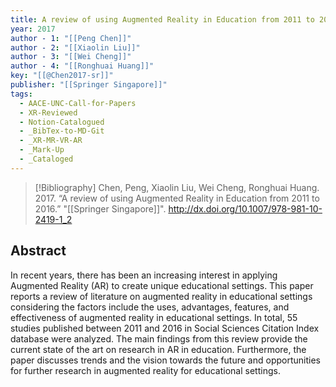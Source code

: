 ```yaml
---
title: A review of using Augmented Reality in Education from 2011 to 2016
year: 2017
author - 1: "[[Peng Chen]]"
author - 2: "[[Xiaolin Liu]]"
author - 3: "[[Wei Cheng]]"
author - 4: "[[Ronghuai Huang]]"
key: "[[@Chen2017-sr]]"
publisher: "[[Springer Singapore]]"
tags:
  - AACE-UNC-Call-for-Papers
  - XR-Reviewed
  - Notion-Catalogued
  - _BibTex-to-MD-Git
  - _XR-MR-VR-AR
  - _Mark-Up
  - _Cataloged
---
```


> [!Bibliography]
> Chen, Peng, Xiaolin Liu, Wei Cheng, Ronghuai Huang. 2017. “A review of using Augmented Reality in Education from 2011 to 2016.” "[[Springer Singapore]]". http://dx.doi.org/10.1007/978-981-10-2419-1_2

## Abstract
In recent years, there has been an increasing interest in applying Augmented Reality (AR) to create unique educational settings. This paper reports a review of literature on augmented reality in educational settings considering the factors include the uses, advantages, features, and effectiveness of augmented reality in educational settings. In total, 55 studies published between 2011 and 2016 in Social Sciences Citation Index database were analyzed. The main findings from this review provide the current state of the art on research in AR in education. Furthermore, the paper discusses trends and the vision towards the future and opportunities for further research in augmented reality for educational settings.